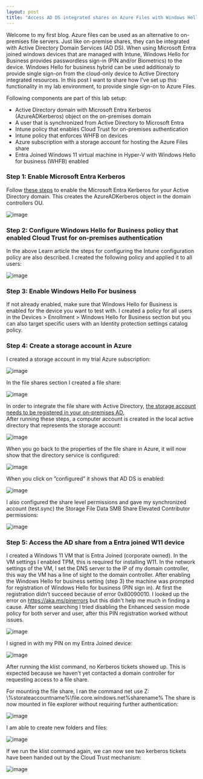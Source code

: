 ```yaml
---
layout: post
title: "Access AD DS integrated shares on Azure Files with Windows Hello for Business Hybrid"
---
```

Welcome to my first blog. Azure files can be used as an alternative to on-premises file servers. Just like on-premise shares, they can be integrated with Active Directory Domain Services (AD DS). When using Microsoft Entra joined windows devices that are managed with Intune, Windows Hello for Business provides passwordless sign-in (PIN and/or Biometrics) to the device.  Windows Hello for business hybrid can be used additionaly to provide single sign-on from the cloud-only device to Active Directory integrated resources. In this post I want to share how I've set up this functionality in my lab environment, to provide single sign-on to Azure Files.

Following components are part of this lab setup:
- Active Directory domain with Microsoft Entra Kerberos (AzureADKerberos) object on the on-premises domain
- A user that is synchronized from Active Directory to Microsoft Entra
- Intune policy that enables Cloud Trust for on-premises authentication
- Intune policy that enforces WHFB on devices
- Azure subscription with a storage account for hosting the Azure Files share
- Entra Joined Windows 11 virtual machine in Hyper-V with Windows Hello for business (WHFB) enabled

### Step 1: Enable Microsoft Entra Kerberos
Follow [these steps](https://learn.microsoft.com/en-us/windows/security/identity-protection/hello-for-business/deploy/hybrid-cloud-kerberos-trust?tabs=intune) to enable the Microsoft Entra Kerberos for your Active Directory domain. This creates the AzureADKerberos object in the domain controllers OU.

![image](https://github.com/user-attachments/assets/06110f6a-9524-459e-bc2b-705dfbf8c188)

### Step 2: Configure Windows Hello for Business policy that enabled Cloud Trust for on-premises authentication
In the above Learn article the steps for configuring the Intune configuration policy are also described. I created the following policy and applied it to all users:

![image](https://github.com/user-attachments/assets/c838837c-996d-41ba-a1a4-ac5046db8110)

### Step 3: Enable Windows Hello For business
If not already enabled, make sure that Windows Hello for Business is enabled for the device you want to test with. I created a policy for all users in the Devices > Enrollment > Windows Hello for Business section but you can also target specific users with an Identity protection settings catalog policy. 

### Step 4: Create a storage account in Azure 
I created a storage account in my trial Azure subscription:

![image](https://github.com/user-attachments/assets/8e86a0db-df0d-446c-93e6-77162f2e73ac)

In the file shares section I created a file share:

![image](https://github.com/user-attachments/assets/bb9add12-836e-4238-b196-c50ce5c4a0f9)

In order to integrate the file share with Active Directory, [the storage account needs to be registered in your on-premises AD.](https://learn.microsoft.com/en-us/azure/storage/files/storage-files-identity-ad-ds-enable)   
After running these steps, a computer account is created in the local active directory that represents the storage account: 

![image](https://github.com/user-attachments/assets/c2ab4478-0cf4-4f82-a16d-b413bab8865a)

When you go back to the properties of the file share in Azure, it will now show that the directory service is configured:

![image](https://github.com/user-attachments/assets/cfa19c26-c347-4fa5-a87d-182496e38cd8)

When you click on ”configured” it shows that AD DS is enabled:

![image](https://github.com/user-attachments/assets/5e7d8bdc-8e12-4315-9735-de83d40b807e)

I also configured the share level permissions and gave my synchronized account (test.sync) the Storage File Data SMB Share Elevated Contributor permissions:

![image](https://github.com/user-attachments/assets/89041044-ebae-456e-9f42-fe0e486f75b2)

### Step 5: Access the AD share from a Entra joined W11 device 
I created a Windows 11 VM that is Entra Joined (corporate owned). In the VM settings I enabled TPM, this is required for installing W11. In the network settings of the VM, I set the DNS server to the IP of my domain controller, this way the VM has a line of sight to the domain controller. After enabling the Windows Hello for business setting (step 3) the machine was prompted for registration of Windows Hello for business (PIN sign in). At first the registration didn’t succeed because of error 0x80090010. I looked up the error on https://aka.ms/pinerrors but this didn't help me much in finding a cause. After some searching I tried disabling the Enhanced session mode policy for both server and user, after this PIN registration worked without issues. 

![image](https://github.com/user-attachments/assets/03065116-5073-4243-9d95-eaaa7e92ca2d)
 
I signed in with my PIN on my Entra Joined device:

![image](https://github.com/user-attachments/assets/c8676df9-ac76-41e0-b925-ff46a84319da)

After running the klist command, no Kerberos tickets showed up. This is expected because we haven’t yet contacted a domain controller for requesting access to a file share. 
 
For mounting the file share, I ran the command net use Z: \\%storateaccountname%\file.core.windows.net\%sharename% 
The share is now mounted in file explorer without requiring further authentication:

![image](https://github.com/user-attachments/assets/6763101d-d7ad-417f-83bb-260a9a5ecb05)

I am able to create new folders and files:

![image](https://github.com/user-attachments/assets/d46e85c6-c96f-49a5-bd00-7e3533637548)

If we run the klist command again, we can now see two kerberos tickets have been handed out by the Cloud Trust mechanism:

![image](https://github.com/user-attachments/assets/515e0d37-ce3a-4eba-b41c-84c2e536a92c)


